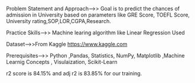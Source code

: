 Problem Statement and  Approach-->>
Goal is to predict the chances of admission in University based on parameters like GRE Score, TOEFL Score, University rating,SOP,LOR,CGPA,Research.

Practice Skills-->> Machine learing algorithm like Linear Regression Used

Dataset-->>From Kaggle 
https://www.kaggle.com


Prerequisites-->>
Python ,Pandas, Statistics, NumPy, Matplotlib ,Machine Learnig Concepts , Visulaization, Scikit-Learn

r2 score is 84.15% and adj r2 is 83.85% for our training.